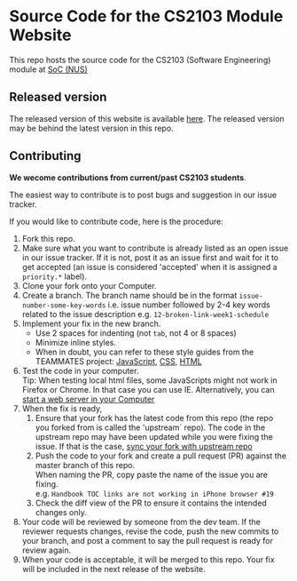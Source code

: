 # Source Code for the CS2103 Module Website
This repo hosts the source code for the CS2103 (Software Engineering) module at [SoC (NUS)](http://www.comp.nus.edu.sg)

## Released version
The released version of this website is available [here](http://www.comp.nus.edu.sg/~cs2103). 
The released version may be behind the latest version in this repo.

## Contributing
**We wecome contributions from current/past CS2103 students**. 

The easiest way to contribute is to post bugs and suggestion in our issue tracker.

If you would like to contribute code, here is the procedure:

1. Fork this repo.
2. Make sure what you want to contribute is already listed as an open issue in our issue tracker. 
   If it is not, post it as an issue first and wait for it to get accepted (an issue is considered 
   'accepted' when it is assigned a `priority.*` label).
3. Clone your fork onto your Computer.
4. Create a branch. The branch name should be in the format `issue-number-some-key-words`
   i.e. issue number followed by 2-4 key words related to the issue description
   e.g. `12-broken-link-week1-schedule`
5. Implement your fix in the new branch.
   * Use 2 spaces for indenting (not `tab`, not 4 or 8 spaces)
   * Minimize inline styles. 
   * When in doubt, you can refer to these style guides from the 
     TEAMMATES project:
     [JavaScript](https://docs.google.com/document/d/1gZ6WG6HBTJYHAtVkz9kzi_SUuzfXqzO-SvFnLuag2xM/pub?embedded=true),
     [CSS](https://docs.google.com/document/d/1wA9paRA9cS7ByStGbhRRUZLEzEzimrNQjIDPVqy1ScI/pub), 
     [HTML](https://docs.google.com/document/d/12PJYbQoqjK-0LzaUuguQ4kGE--eikCcHfwzZDGwFOJ0/pub?embedded=true)
6. Test the code in your computer. <br>
   Tip: When testing local html files, some JavaScripts might not work
   in Firefox or Chrome. In that case you can use IE. Alternatively, you can [start a web server
   in your Computer](https://gist.github.com/willurd/5720255)
7. When the fix is ready, 
   1. Ensure that your fork has the latest code from this repo (the repo you forked from is called
      the 'upstream` repo). The code in the upstream repo may have been updated while you were fixing the issue. 
      If that is the case, [sync your fork with upstream repo](https://help.github.com/articles/syncing-a-fork/)
   2. Push the code to your fork and create a pull request (PR) against the master 
      branch of this repo.<br>
      When naming the PR, copy paste the name of the issue you are fixing.<br>
      e.g. `Handbook TOC links are not working in iPhone browser #19` 
   3. Check the diff view of the PR to ensure it contains the intended changes only.
8. Your code will be reviewed by someone from the dev team. If the reviewer requests changes,
   revise the code, push the new commits to your branch, and post a comment to say the pull request
   is ready for review again.
9. When your code is acceptable, it will be merged to this repo. Your fix will be included in the 
   next release of the website.

